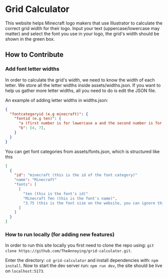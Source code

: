 # Grid Calculator
This website helps Minecraft logo makers that use Illustrator to calculate the correct grid width for their logo.
Input your text (uppercase/lowercase may matter) and select the font you use in your logo, the grid's width should be shown in the green box.

## How to Contribute
### Add font letter widths
In order to calculate the grid's width, we need to know the width of each letter. We store all the letter widths inside assets/widths.json.
If you want to help us gather more letter widths, all you need to do is edit the JSON file.

An example of adding letter widths in widths.json:
```json
{
  "fontcategoryid (e.g minecraft)": {
    "fontid (e.g ten)": {
      "a (first number is for lowercase a and the second number is for uppercase a)": [5, 7],
      "b": [4, 7],
    }
  }
}
```
You can get font categories from assets/fonts.json, which is structured like this
```json
[
  {
    "id": "minecraft (this is the id of the font category)"
    "name": "Minecraft"
    "fonts": [
      [
        "ten (this is the font's id)"
        "Minecraft Ten (this is the font's name)",
        "3.75 (this is the font size on the website, you can ignore this)"
      ]
    ]
  }
]
```

### How to run locally (for adding new features)
In order to run this site locally you first need to clone the repo using: `git clone https://github.com/TheAnnoying/grid-calculator.git`.

Enter the directory: `cd grid-calculator` and install dependencies with: `npm install`.
Now to start the dev server run: `npm run dev`, the site should be live on `localhost:5173`.
